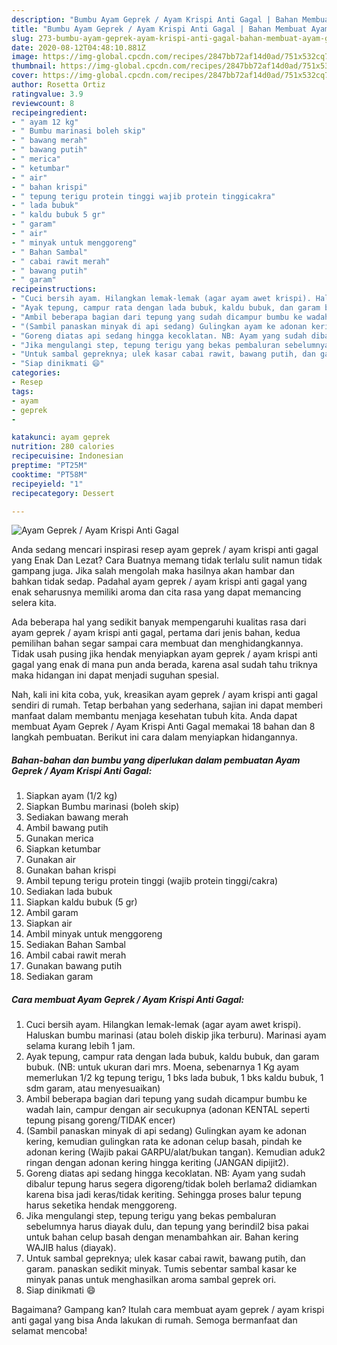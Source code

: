 ```yaml
---
description: "Bumbu Ayam Geprek / Ayam Krispi Anti Gagal | Bahan Membuat Ayam Geprek / Ayam Krispi Anti Gagal Yang Bisa Manjain Lidah"
title: "Bumbu Ayam Geprek / Ayam Krispi Anti Gagal | Bahan Membuat Ayam Geprek / Ayam Krispi Anti Gagal Yang Bisa Manjain Lidah"
slug: 273-bumbu-ayam-geprek-ayam-krispi-anti-gagal-bahan-membuat-ayam-geprek-ayam-krispi-anti-gagal-yang-bisa-manjain-lidah
date: 2020-08-12T04:48:10.881Z
image: https://img-global.cpcdn.com/recipes/2847bb72af14d0ad/751x532cq70/ayam-geprek-ayam-krispi-anti-gagal-foto-resep-utama.jpg
thumbnail: https://img-global.cpcdn.com/recipes/2847bb72af14d0ad/751x532cq70/ayam-geprek-ayam-krispi-anti-gagal-foto-resep-utama.jpg
cover: https://img-global.cpcdn.com/recipes/2847bb72af14d0ad/751x532cq70/ayam-geprek-ayam-krispi-anti-gagal-foto-resep-utama.jpg
author: Rosetta Ortiz
ratingvalue: 3.9
reviewcount: 8
recipeingredient:
- " ayam 12 kg"
- " Bumbu marinasi boleh skip"
- " bawang merah"
- " bawang putih"
- " merica"
- " ketumbar"
- " air"
- " bahan krispi"
- " tepung terigu protein tinggi wajib protein tinggicakra"
- " lada bubuk"
- " kaldu bubuk 5 gr"
- " garam"
- " air"
- " minyak untuk menggoreng"
- " Bahan Sambal"
- " cabai rawit merah"
- " bawang putih"
- " garam"
recipeinstructions:
- "Cuci bersih ayam. Hilangkan lemak-lemak (agar ayam awet krispi). Haluskan bumbu marinasi (atau boleh diskip jika terburu). Marinasi ayam selama kurang lebih 1 jam."
- "Ayak tepung, campur rata dengan lada bubuk, kaldu bubuk, dan garam bubuk. (NB: untuk ukuran dari mrs. Moena, sebenarnya 1 Kg ayam memerlukan 1/2 kg tepung terigu, 1 bks lada bubuk, 1 bks kaldu bubuk, 1 sdm garam, atau menyesuaikan)"
- "Ambil beberapa bagian dari tepung yang sudah dicampur bumbu ke wadah lain, campur dengan air secukupnya (adonan KENTAL seperti tepung pisang goreng/TIDAK encer)"
- "(Sambil panaskan minyak di api sedang) Gulingkan ayam ke adonan kering, kemudian gulingkan rata ke adonan celup basah, pindah ke adonan kering (Wajib pakai GARPU/alat/bukan tangan). Kemudian aduk2 ringan dengan adonan kering hingga keriting (JANGAN dipijit2)."
- "Goreng diatas api sedang hingga kecoklatan. NB: Ayam yang sudah dibalur tepung harus segera digoreng/tidak boleh berlama2 didiamkan karena bisa jadi keras/tidak keriting. Sehingga proses balur tepung harus seketika hendak menggoreng."
- "Jika mengulangi step, tepung terigu yang bekas pembaluran sebelumnya harus diayak dulu, dan tepung yang berindil2 bisa pakai untuk bahan celup basah dengan menambahkan air. Bahan kering WAJIB halus (diayak)."
- "Untuk sambal gepreknya; ulek kasar cabai rawit, bawang putih, dan garam. panaskan sedikit minyak. Tumis sebentar sambal kasar ke minyak panas untuk menghasilkan aroma sambal geprek ori."
- "Siap dinikmati 😄"
categories:
- Resep
tags:
- ayam
- geprek
- 

katakunci: ayam geprek  
nutrition: 280 calories
recipecuisine: Indonesian
preptime: "PT25M"
cooktime: "PT58M"
recipeyield: "1"
recipecategory: Dessert

---
```



![Ayam Geprek / Ayam Krispi Anti Gagal](https://img-global.cpcdn.com/recipes/2847bb72af14d0ad/751x532cq70/ayam-geprek-ayam-krispi-anti-gagal-foto-resep-utama.jpg)

Anda sedang mencari inspirasi resep ayam geprek / ayam krispi anti gagal yang Enak Dan Lezat? Cara Buatnya memang tidak terlalu sulit namun tidak gampang juga. Jika salah mengolah maka hasilnya akan hambar dan bahkan tidak sedap. Padahal ayam geprek / ayam krispi anti gagal yang enak seharusnya memiliki aroma dan cita rasa yang dapat memancing selera kita.



Ada beberapa hal yang sedikit banyak mempengaruhi kualitas rasa dari ayam geprek / ayam krispi anti gagal, pertama dari jenis bahan, kedua pemilihan bahan segar sampai cara membuat dan menghidangkannya. Tidak usah pusing jika hendak menyiapkan ayam geprek / ayam krispi anti gagal yang enak di mana pun anda berada, karena asal sudah tahu triknya maka hidangan ini dapat menjadi suguhan spesial.


Nah, kali ini kita coba, yuk, kreasikan ayam geprek / ayam krispi anti gagal sendiri di rumah. Tetap berbahan yang sederhana, sajian ini dapat memberi manfaat dalam membantu menjaga kesehatan tubuh kita. Anda dapat membuat Ayam Geprek / Ayam Krispi Anti Gagal memakai 18 bahan dan 8 langkah pembuatan. Berikut ini cara dalam menyiapkan hidangannya.

<!--inarticleads1-->

##### Bahan-bahan dan bumbu yang diperlukan dalam pembuatan Ayam Geprek / Ayam Krispi Anti Gagal:

1. Siapkan  ayam (1/2 kg)
1. Siapkan  Bumbu marinasi (boleh skip)
1. Sediakan  bawang merah
1. Ambil  bawang putih
1. Gunakan  merica
1. Siapkan  ketumbar
1. Gunakan  air
1. Gunakan  bahan krispi
1. Ambil  tepung terigu protein tinggi (wajib protein tinggi/cakra)
1. Sediakan  lada bubuk
1. Siapkan  kaldu bubuk (5 gr)
1. Ambil  garam
1. Siapkan  air
1. Ambil  minyak untuk menggoreng
1. Sediakan  Bahan Sambal
1. Ambil  cabai rawit merah
1. Gunakan  bawang putih
1. Sediakan  garam




<!--inarticleads2-->

##### Cara membuat Ayam Geprek / Ayam Krispi Anti Gagal:

1. Cuci bersih ayam. Hilangkan lemak-lemak (agar ayam awet krispi). Haluskan bumbu marinasi (atau boleh diskip jika terburu). Marinasi ayam selama kurang lebih 1 jam.
1. Ayak tepung, campur rata dengan lada bubuk, kaldu bubuk, dan garam bubuk. (NB: untuk ukuran dari mrs. Moena, sebenarnya 1 Kg ayam memerlukan 1/2 kg tepung terigu, 1 bks lada bubuk, 1 bks kaldu bubuk, 1 sdm garam, atau menyesuaikan)
1. Ambil beberapa bagian dari tepung yang sudah dicampur bumbu ke wadah lain, campur dengan air secukupnya (adonan KENTAL seperti tepung pisang goreng/TIDAK encer)
1. (Sambil panaskan minyak di api sedang) Gulingkan ayam ke adonan kering, kemudian gulingkan rata ke adonan celup basah, pindah ke adonan kering (Wajib pakai GARPU/alat/bukan tangan). Kemudian aduk2 ringan dengan adonan kering hingga keriting (JANGAN dipijit2).
1. Goreng diatas api sedang hingga kecoklatan. NB: Ayam yang sudah dibalur tepung harus segera digoreng/tidak boleh berlama2 didiamkan karena bisa jadi keras/tidak keriting. Sehingga proses balur tepung harus seketika hendak menggoreng.
1. Jika mengulangi step, tepung terigu yang bekas pembaluran sebelumnya harus diayak dulu, dan tepung yang berindil2 bisa pakai untuk bahan celup basah dengan menambahkan air. Bahan kering WAJIB halus (diayak).
1. Untuk sambal gepreknya; ulek kasar cabai rawit, bawang putih, dan garam. panaskan sedikit minyak. Tumis sebentar sambal kasar ke minyak panas untuk menghasilkan aroma sambal geprek ori.
1. Siap dinikmati 😄




Bagaimana? Gampang kan? Itulah cara membuat ayam geprek / ayam krispi anti gagal yang bisa Anda lakukan di rumah. Semoga bermanfaat dan selamat mencoba!
